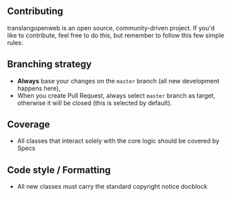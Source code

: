 Contributing
-------------
translangopenweb is an open source, community-driven project. If you'd like to contribute,
feel free to do this, but remember to follow this few simple rules:
## Branching strategy
- __Always__ base your changes on the `master` branch (all new development happens here),
- When you create Pull Request, always select `master` branch as target, otherwise it
will be closed (this is selected by default).
## Coverage
- All classes that interact solely with the core logic should be covered by Specs
## Code style / Formatting
- All new classes must carry the standard copyright notice docblock
